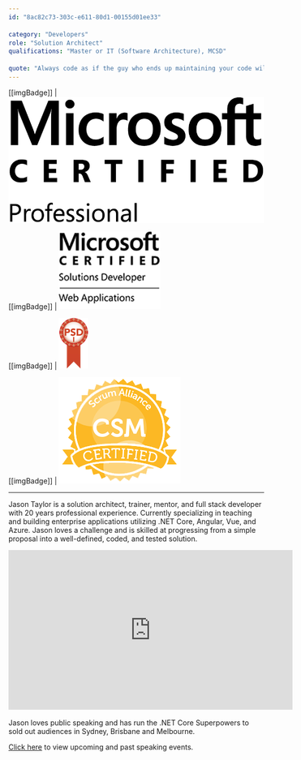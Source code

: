 ```yaml
---
id: "8ac82c73-303c-e611-80d1-00155d01ee33"

category: "Developers"
role: "Solution Architect"
qualifications: "Master or IT (Software Architecture), MCSD"

quote: "Always code as if the guy who ends up maintaining your code will be a violent psychopath who knows where you live."
---
```


[[imgBadge]]
| ![MSCProfessional.png](../badges/MSCProfessional.png)

[[imgBadge]]
| ![MSCWebAp.png](../badges/MCSD_WebApplication.png)

[[imgBadge]]
| ![PSDI.png](../badges/PSDI.png)

[[imgBadge]]
| ![SAI_BadgeSizes_DigitalBadging_CSM.png](../badges/csm-certified-scrum-alliance.png)

---

Jason Taylor is a solution architect, trainer, mentor, and full stack developer with 20 years professional experience. Currently specializing in teaching and building enterprise applications utilizing .NET Core, Angular, Vue, and Azure. Jason loves a challenge and is skilled at progressing from a simple proposal into a well-defined, coded, and tested solution.

<iframe width="560" height="315" src="https://www.youtube.com/embed/_lwCVE_XgqI?controls=0" frameborder="0"></iframe>

Jason loves public speaking and has run the .NET Core Superpowers to sold out audiences in Sydney, Brisbane and Melbourne.

[Click here](http://www.codingflow.net/speaking/) to view upcoming and past speaking events.
